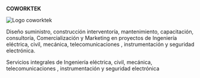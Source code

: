   **COWORKTEK**
  
![Logo coworktek](https://github.com/user-attachments/assets/12e5d952-2a3f-4550-a3e1-9163c716fbd6)

Diseño suministro, construcción interventoría, mantenimiento, capacitación, consultoría, Comercialización y Marketing en  proyectos de Ingeniería eléctrica, civil, mecánica, telecomunicaciones , instrumentación y seguridad electrónica. 

Servicios integrales de Ingeniería eléctrica, civil, mecánica, telecomunicaciones , instrumentación y seguridad electrónica
